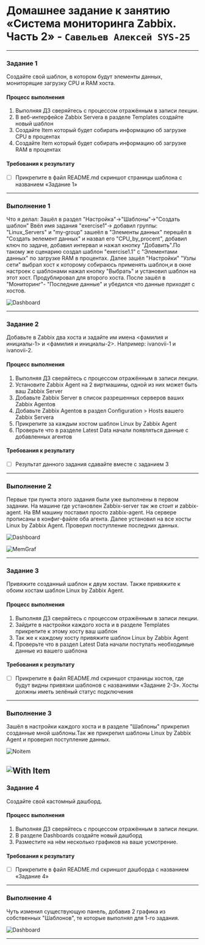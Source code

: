 # Домашнее задание к занятию «Система мониторинга Zabbix. Часть 2» - `Савельев Алексей SYS-25`

---

### Задание 1
Создайте свой шаблон, в котором будут элементы данных, мониторящие загрузку CPU и RAM хоста.

#### Процесс выполнения
1. Выполняя ДЗ сверяйтесь с процессом отражённым в записи лекции.
2. В веб-интерфейсе Zabbix Servera в разделе Templates создайте новый шаблон
3. Создайте Item который будет собирать информацию об загрузке CPU в процентах
4. Создайте Item который будет собирать информацию об загрузке RAM в процентах
#### Требования к результату
- [ ] Прикрепите в файл README.md скриншот страницы шаблона с названием «Задание 1»
---
### Выполнение 1
Что я делал:
Зашёл в раздел "Настройка"->"Шаблоны"->"Создать шаблон"
Ввёл имя задания "exerсise1"-> добавил группы: "Linux_Servers" и "my-group" зашеёл в "Элементы данных" перешёл в "Создать эелемент данных" и назвал его "CPU_by_procent", добавил ключ по задаче, добавил интервал и нажал кнопку "Добавить".По такому же сценарию создал шаблон "exercise1.1" с "Элементами данных" по загрузке RAM в процентах. Далее зашёл "Настройки" "Узлы сети" выбрал хост к которому собираюсь применять шаблон,и в окне настроек с шаблонами нажал кнопку "Выбрать" и установил шаблон на этот хост. Продублировал для второго хоста. После зашёл в "Мониторинг"- "Последние данные" и убедился что данные приходят с хостов.

![Dashboard](https://github.com/Lexacbr/zabbix-hw2/blob/main/screenshots/1-templ.png)

---

### Задание 2
Добавьте в Zabbix два хоста и задайте им имена <фамилия и инициалы-1> и <фамилия и инициалы-2>. Например: ivanovii-1 и ivanovii-2.

#### Процесс выполнения
1. Выполняя ДЗ сверяйтесь с процессом отражённым в записи лекции.
2. Установите Zabbix Agent на 2 виртмашины, одной из них может быть ваш Zabbix Server
3. Добавьте Zabbix Server в список разрешенных серверов ваших Zabbix Agentов
4. Добавьте Zabbix Agentов в раздел Configuration > Hosts вашего Zabbix Servera
5. Прикрепите за каждым хостом шаблон Linux by Zabbix Agent
6. Проверьте что в разделе Latest Data начали появляться данные с добавленных агентов

#### Требования к результату
- [ ] Результат данного задания сдавайте вместе с заданием 3
---
### Выполнение 2
Первые три пункта этого задания были уже выполнены в первом задании. На машине где установлен Zabbix-server так же стоит и zabbix-agent. На ВМ машину поставил просто zabbix-agent. На сервере прописаны в конфиг-файле оба агента. Далее установил на все хосты Linux by Zabbix Agent. Проверил поступление последних данных.

![Dashboard](https://github.com/Lexacbr/zabbix-hw2/blob/main/screenshots/last-data.png)

![MemGraf](https://github.com/Lexacbr/zabbix-hw2/blob/main/screenshots/mem-local-ag.png)

---
### Задание 3
Привяжите созданный шаблон к двум хостам. Также привяжите к обоим хостам шаблон Linux by Zabbix Agent.

#### Процесс выполнения
1. Выполняя ДЗ сверяйтесь с процессом отражённым в записи лекции.
2. Зайдите в настройки каждого хоста и в разделе Templates прикрепите к этому хосту ваш шаблон
3. Так же к каждому хосту привяжите шаблон Linux by Zabbix Agent
4. Проверьте что в раздел Latest Data начали поступать необходимые данные из вашего шаблона

#### Требования к результату
- [ ] Прикрепите в файл README.md скриншот страницы хостов, где будут видны привязки шаблонов с названиями «Задание 2-3». Хосты должны иметь зелёный статус подключения
---
### Выполнение 3
Зашёл в настройки каждого хоста и в разделе "Шаблоны" прикрепил созданные мной шаблоны.Так же прикрепил шаблоны Linux by Zabbix Agent и проверил поступление данных.

![Noitem](https://github.com/Lexacbr/zabbix-hw2/blob/main/screenshots/serv+2ag-noitem.png)

![With Item](https://github.com/Lexacbr/zabbix-hw2/blob/main/screenshots/serv+2ag-item.png)
---
### Задание 4
Создайте свой кастомный дашборд.

#### Процесс выполнения
1. Выполняя ДЗ сверяйтесь с процессом отражённым в записи лекции.
2. В разделе Dashboards создайте новый дашборд
3. Разместите на нём несколько графиков на ваше усмотрение.

#### Требования к результату
- [ ] Прикрепите в файл README.md скриншот дашборда с названием «Задание 4»
---
### Выполнение 4
Чуть изменил существующую панель, добавив 2 графика из собственных "Шаблонов", те которые выполнял для 1-го задания.

![Dashboard](https://github.com/Lexacbr/zabbix-hw2/blob/main/screenshots/my-dash.png)

---

